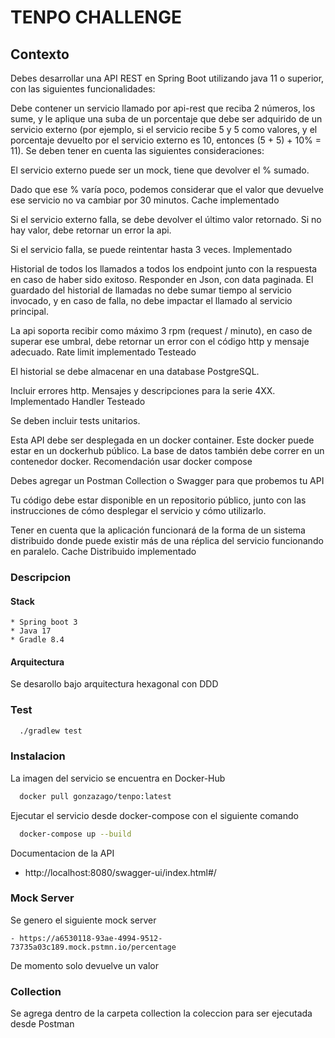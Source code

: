 # TENPO CHALLENGE

## Contexto

Debes desarrollar una API REST en Spring Boot utilizando java 11 o superior, con las siguientes funcionalidades:

Debe contener un servicio llamado por api-rest que reciba 2 números, los sume, y le aplique una suba de un porcentaje que debe ser adquirido de un servicio externo (por ejemplo, si el servicio recibe 5 y 5 como valores, y el porcentaje devuelto por el servicio externo es 10, entonces (5 + 5) + 10% = 11). Se deben tener en cuenta las siguientes consideraciones:

El servicio externo puede ser un mock, tiene que devolver el % sumado.

Dado que ese % varía poco, podemos considerar que el valor que devuelve ese servicio no va cambiar por 30 minutos. Cache implementado

Si el servicio externo falla, se debe devolver el último valor retornado. Si no hay valor, debe retornar un error la api.

Si el servicio falla, se puede reintentar hasta 3 veces. Implementado

Historial de todos los llamados a todos los endpoint junto con la respuesta en caso de haber sido exitoso. Responder en Json, con data paginada. El guardado del historial de llamadas no debe sumar tiempo al servicio invocado, y en caso de falla, no debe impactar el llamado al servicio principal.

La api soporta recibir como máximo 3 rpm (request / minuto), en caso de superar ese umbral, debe retornar un error con el código http y mensaje adecuado. Rate limit implementado Testeado

El historial se debe almacenar en una database PostgreSQL.

Incluir errores http. Mensajes y descripciones para la serie 4XX. Implementado Handler Testeado


Se deben incluir tests unitarios.

Esta API debe ser desplegada en un docker container. Este docker puede estar en un dockerhub público. La base de datos también debe correr en un contenedor docker. Recomendación usar docker compose

Debes agregar un Postman Collection o Swagger para que probemos tu API

Tu código debe estar disponible en un repositorio público, junto con las instrucciones de cómo desplegar el servicio y cómo utilizarlo.

Tener en cuenta que la aplicación funcionará de la forma de un sistema distribuido donde puede existir más de una réplica del servicio funcionando en paralelo. Cache Distribuido implementado

### Descripcion

#### Stack
    * Spring boot 3
    * Java 17
    * Gradle 8.4
#### Arquitectura
Se desarollo bajo arquitectura hexagonal con DDD
### Test
```bash
  ./gradlew test
```
### Instalacion

La imagen del servicio se encuentra en Docker-Hub
```bash
  docker pull gonzazago/tenpo:latest
```

Ejecutar el servicio desde docker-compose con el siguiente comando
```bash
  docker-compose up --build
```

Documentacion de la API
* http://localhost:8080/swagger-ui/index.html#/

### Mock Server
Se genero el siguiente mock server

    - https://a6530118-93ae-4994-9512-73735a03c189.mock.pstmn.io/percentage

De momento solo devuelve un valor
### Collection
Se agrega dentro de la carpeta collection la coleccion para ser ejecutada desde Postman




